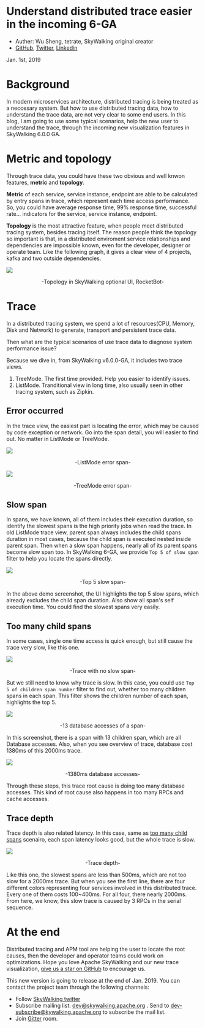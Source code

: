 # Understand distributed trace easier in the incoming 6-GA

- Auther: Wu Sheng, tetrate, SkyWalking original creator
- [GitHub](https://github.com/wu-sheng), [Twitter](https://twitter.com/wusheng1108), [Linkedin](https://www.linkedin.com/in/wusheng1108)

Jan. 1st, 2019

# Background
In modern microservices architecture, distributed tracing is being treated
as a neccesary system. But how to use distributed tracing data, how to understand
the trace data, are not very clear to some end users.
In this blog, I am going to use some typical scenarios, help
the new user to understand the trace,
through the incoming new visualization features in SkyWalking 6.0.0 GA.

# Metric and topology
Through trace data, you could have these two obvious and well knwon features, **metric**
and **topology**.

**Metric** of each service, service instance, endpoint are able to be calculated by
entry spans in trace, which represent each time access performance. So, you could
have average response time, 99% response time, successful rate... indicators
for the service, service instance, endpoint.

**Topology** is the most attractive feature, when people meet distributed tracing system,
besides tracing itself. The reason people think the topology so important is that,
in a distributed enviroment service relationships and dependencies are impossible known,
even for the developer, designer or operate team. Like the following graph, it gives
a clear view of 4 projects, kafka and two outside dependencies.

![](../.vuepress/public/static/blog/2018-01-01-understand-trace/demo-spring.png)
<p align="center">-Topology in SkyWalking optional UI, RocketBot-</p>

# Trace
In a distributed tracing system, we spend a lot of resources(CPU, Memory, Disk and Network)
to generate, transport and persistent trace data.

Then what are the typical scenarios
of use trace data to diagnose system performance issue?

Because we dive in, from SkyWalking v6.0.0-GA, it includes two trace views.
1. TreeMode. The first time provided. Help you easier to identify issues.
1. ListMode. Tranditional view in long time, also usually seen in other tracing system, such as Zipkin.

## Error occurred
In the trace view, the easiest part is locating the error, which may be caused by
code exception or network. Go into the span detail, you will easier to find out.
No matter in ListMode or TreeMode.

![](../.vuepress/public/static/blog/2018-01-01-understand-trace/span-error.png)
<p align="center">-ListMode error span-</p>

![](../.vuepress/public/static/blog/2018-01-01-understand-trace/span-error-2.png)
<p align="center">-TreeMode error span-</p>

## Slow span
In spans, we have known, all of them includes their execution duration, so identify
the slowest spans is the high priority jobs when read the trace.
In old ListMode trace view, parent span always includes the child spans duration in most cases,
because the child span is executed nested inside parent span. Then when a slow span happens,
nearly all of its parent spans become slow span too.
In SkyWalking 6-GA,
we provide `Top 5 of slow span` filter to help you locate the spans directly.

![](../.vuepress/public/static/blog/2018-01-01-understand-trace/top5-span.png)
<p align="center">-Top 5 slow span-</p>

In the above demo screenshot, the UI highlights the top 5 slow spans, which already excludes
the child span duration. Also show all span's self execution time. You could find the slowest spans
very easily.

## Too many child spans
In some cases, single one time access is quick enough,
but still cause the trace very slow, like this one.

![](../.vuepress/public/static/blog/2018-01-01-understand-trace/top5-not-clear.png)
<p align="center">-Trace with no slow span-</p>

But we still need to know why trace is slow. In this case, you could use `Top 5 of children span number`
filter to find out, whether too many children spans in each span. This filter shows
the children number of each span, highlights the top 5.

![](../.vuepress/public/static/blog/2018-01-01-understand-trace/too-many-child.png)
<p align="center">-13 database accesses of a span-</p>

In this screenshot, there is a span with 13 children span, which are all Database accesses. Also, when
you see overview of trace, database cost 1380ms of this 2000ms trace.

![](../.vuepress/public/static/blog/2018-01-01-understand-trace/database-long-duration.png)
<p align="center">-1380ms database accesses-</p>

Through these steps, this trace root cause is doing too many database accesses.
This kind of root cause also happens in too many RPCs and cache accesses.

## Trace depth
Trace depth is also related latency. In this case, same as [too many child spans](#too-many-child-spans) scenairo,
each span latency looks good, but the whole trace is slow.

![](../.vuepress/public/static/blog/2018-01-01-understand-trace/deep-trace-1.png)
<p align="center">-Trace depth-</p>

Like this one, the slowest spans are less than 500ms, which are not too slow for a 2000ms trace.
But when you see the first line, there are four different colors representing four services involved
in this distributed trace. Every one of them costs 100~400ms. For all four, there nearly 2000ms.
From here, we know, this slow trace is caused by 3 RPCs in the serial sequence.

# At the end
Distributed tracing and APM tool are helping the user to locate the root causes,
then the developer and operator teams could work on optimizations. Hope you love Apache SkyWalking and
our new trace visualization, [give us a star on GitHub](https://github.com/apache/incubator-skywalking) to encourage us.

This new version is going to release at the end of Jan. 2019. You can contact the project team through the following channels:
- Follow [SkyWalking twitter](https://twitter.com/ASFSkyWalking)
- Subscribe mailing list: dev@skywalking.apache.org . Send to dev-subscribe@kywalking.apache.org to subscribe the mail list.
- Join [Gitter](https://gitter.im/OpenSkywalking/Lobby) room.
